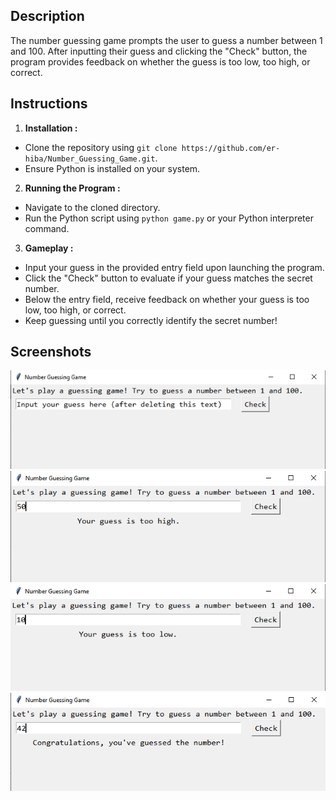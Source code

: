 ## Description
The number guessing game prompts the user to guess a number between 1 and 100. After inputting their guess and clicking the "Check" button, the program provides feedback on whether the guess is too low, too high, or correct.
## Instructions
1. **Installation :**  
  - Clone the repository using `git clone https://github.com/er-hiba/Number_Guessing_Game.git`.
  - Ensure Python is installed on your system.
2. **Running the Program :**
  - Navigate to the cloned directory.
  - Run the Python script using `python game.py` or your Python interpreter command.
3. **Gameplay :**
  - Input your guess in the provided entry field upon launching the program.
  - Click the "Check" button to evaluate if your guess matches the secret number.
  - Below the entry field, receive feedback on whether your guess is too low, too high, or correct.
  - Keep guessing until you correctly identify the secret number!
## Screenshots
<img src="pics/ex1.png">
<img src="pics/ex3.png">
<img src="pics/ex4.png">
<img src="pics/ex2.png">
